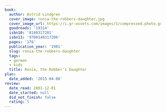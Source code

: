 ```yaml
---
book:
  author: Astrid Lindgren
  cover_image: ronia-the-robbers-daughter.jpg
  cover_image_url: https://i.gr-assets.com/images/S/compressed.photo.goodreads.com/books/1451632787l/19314._SX98_.jpg
  goodreads: '19314'
  isbn10: '0140317201'
  isbn13: '9780140317206'
  pages: '176'
  publication_year: '1981'
  slug: ronia-the-robbers-daughter
  tags:
  - german
  - kids
  title: Ronia, the Robber's Daughter
plan:
  date_added: '2015-04-08'
review:
  date_read: 2001-12-01
  date_started: null
  did_not_finish: false
  rating: 5
---
```

